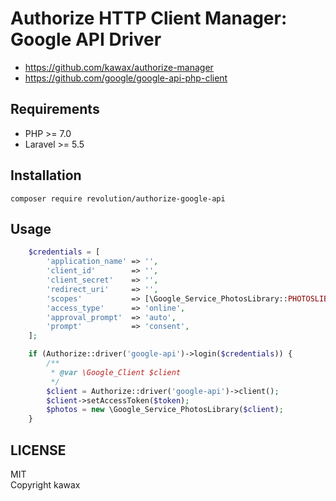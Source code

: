 # Authorize HTTP Client Manager: Google API Driver

- https://github.com/kawax/authorize-manager
- https://github.com/google/google-api-php-client

## Requirements
- PHP >= 7.0
- Laravel >= 5.5

## Installation

```
composer require revolution/authorize-google-api
```

## Usage
```php
    $credentials = [
        'application_name' => '',
        'client_id'        => '',
        'client_secret'    => '',
        'redirect_uri'     => '',
        'scopes'           => [\Google_Service_PhotosLibrary::PHOTOSLIBRARY],
        'access_type'      => 'online',
        'approval_prompt'  => 'auto',
        'prompt'           => 'consent',
    ];

    if (Authorize::driver('google-api')->login($credentials)) {
        /**
         * @var \Google_Client $client
         */
        $client = Authorize::driver('google-api')->client();
        $client->setAccessToken($token);
        $photos = new \Google_Service_PhotosLibrary($client);
    }
```

## LICENSE
MIT  
Copyright kawax
